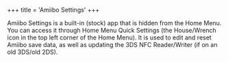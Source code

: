 +++
title = 'Amiibo Settings'
+++

Amiibo Settings is a built-in (stock) app that is hidden from the Home
Menu. You can access it through Home Menu Quick Settings (the
House/Wrench icon in the top left corner of the Home Menu). It is used
to edit and reset Amiibo save data, as well as updating the 3DS NFC
Reader/Writer (if on an old 3DS/old 2DS).